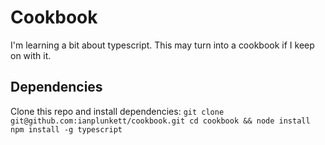 # Cookbook #
I'm learning a bit about typescript.  This may turn into a cookbook if
I keep on with it.

Dependencies
------------
Clone this repo and install dependencies:
`
git clone git@github.com:ianplunkett/cookbook.git
cd cookbook && node install
npm install -g typescript
`


